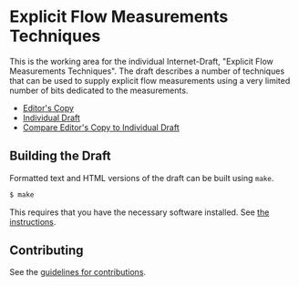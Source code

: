 # Explicit Flow Measurements Techniques

This is the working area for the individual Internet-Draft, "Explicit Flow
Measurements Techniques".  The draft describes a number of techniques that can
be used to supply explicit flow measurements using a very limited number of bits
dedicated to the measurements.

* [Editor's Copy](https://igorlord.github.io/draft-ietf-ippm-explicit-flow-measurements/#go.draft-ietf-ippm-explicit-flow-measurements.html)
* [Individual Draft](https://tools.ietf.org/html/draft-ietf-ippm-explicit-flow-measurements)
* [Compare Editor's Copy to Individual Draft](https://igorlord.github.io/draft-ietf-ippm-explicit-flow-measurements/#go.draft-ietf-ippm-explicit-flow-measurements.diff)

## Building the Draft

Formatted text and HTML versions of the draft can be built using `make`.

```sh
$ make
```

This requires that you have the necessary software installed.  See
[the instructions](https://github.com/martinthomson/i-d-template/blob/master/doc/SETUP.md).


## Contributing

See the
[guidelines for contributions](https://github.com/igorlord/draft-ietf-ippm-explicit-flow-measurements/blob/master/CONTRIBUTING.md).
